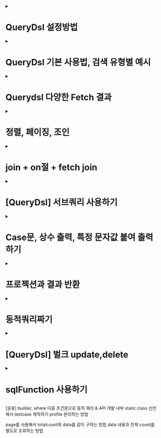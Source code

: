 <details>

<summary> <h1>QueryDsl 설정방법 </h1> </summary>
  
> `QueryDsl`은 기존 dependency들을 추가하는 경우와 다르게 설정파일들을 조금 손봐줘야한다.
> 최신 스프링5 버전에서 사용하기 위해 설정하지 않으면
> `Unable to load class 'com.mysema.codegen.model.Type'` compileQuerydsl 에러가 난다.
  
  
1. plugin 추가
2. 라이브러리 추가
3. 각종 dir, config   
  
```properties
  
  
**************************************************************
buildscript {
	ext {
		queryDslVersion = "5.0.0"
	}
}
***************************************************************
  
  
plugins {
	id 'org.springframework.boot' version '2.6.4'
	id 'io.spring.dependency-management' version '1.0.11.RELEASE'
  
  1. plugin 추가
	**************************************************************
	id 'com.ewerk.gradle.plugins.querydsl' version '1.0.10'
  **************************************************************

	id 'java'
}

group = 'study '
version = '0.0.1-SNAPSHOT'
sourceCompatibility = '11'

configurations {
	compileOnly {
		extendsFrom annotationProcessor
	}
}

repositories {
	mavenCentral()
}

dependencies {
	implementation 'org.springframework.boot:spring-boot-starter-data-jpa'
	implementation 'org.springframework.boot:spring-boot-starter-web'
	implementation 'com.github.gavlyukovskiy:p6spy-spring-boot-starter:1.5.7'
	compileOnly 'org.projectlombok:lombok'

  
  2.라이브러리 추가
	**************************************************************
	implementation "com.querydsl:querydsl-jpa:${queryDslVersion}"
	implementation "com.querydsl:querydsl-apt:${queryDslVersion}"
  **************************************************************

	runtimeOnly 'com.h2database:h2'
	developmentOnly 'org.springframework.boot:spring-boot-devtools'
	annotationProcessor 'org.projectlombok:lombok'
	testImplementation 'org.springframework.boot:spring-boot-starter-test'
}

tasks.named('test') {
	useJUnitPlatform()
}


 3. 각종 dir, config 
**************************************************************
def querydslDir = "$buildDir/generated/querydsl"

querydsl {
	jpa = true
	querydslSourcesDir = querydslDir
}
sourceSets {
	main.java.srcDir querydslDir
}
compileQuerydsl{
	options.annotationProcessorPath = configurations.querydsl
}
configurations {
	compileOnly {
		extendsFrom annotationProcessor
	}
	querydsl.extendsFrom compileClasspath
}
**************************************************************
  
```  
> compileQuerydsl을 돌리면 3번에 설정해놓은 설정파일대로 해당 경로에 QueryDsl 전용 Entity를 생성해준다.  
  
![image](https://user-images.githubusercontent.com/37995817/156384544-5d6d53b1-271a-4bda-ac8f-38b0048f3ac7.png)
  
> "$buildDir/generated/querydsl"에 생성된 모습
  
  ![image](https://user-images.githubusercontent.com/37995817/156384811-46c66359-0916-49db-8943-94ee27b44cea.png)


>> 터미널에서 명령어로도 가능

```linux
  
./gradlew clean

./gradlew compileQuerydsl

```
  
### QueryDsl 잘 적용됐는지 Test하기  

1. 간단하게 Hello Entity 생성
2. QuerydslCompile시에 생긴 QHello 확인
3. query 실행을 위임할 `Querydsl`의 `JPAQueryFactory` 객체로 쿼리 호출

  
  
```java
//1. 간단하게 Hello Entity 생성
  
package study.querydsl.entity;

import lombok.Getter;
import lombok.Setter;

import javax.persistence.Entity;
import javax.persistence.GeneratedValue;
import javax.persistence.Id;

@Entity
@Getter @Setter
public class Hello {

    @GeneratedValue @Id
    private Long id;

}
```
  
```java
//test코드 작성  
  
@SpringBootTest
@Transactional
class QuerydslApplicationTests {

	@Autowired
	EntityManager em;

	@Test
	void contextLoads() {
		Hello hello = new Hello();
		em.persist(hello);

		JPAQueryFactory query = new JPAQueryFactory(em);
		QHello qHello = QHello.hello;

		//쿼리와 관련된 것은 compileQuerydls을 돌려 만든
		//qEntity를 사용해야 한다.
		Hello result = query.selectFrom(qHello)
				.fetchOne();

		assertThat(result).isEqualTo(hello);
		assertThat(result.getId()).isEqualTo(hello.getId());
	}

}


```  
  
  
  
  
</details>

<details>

<summary> <h1>QueryDsl 기본 사용법, 검색 유형별 예시 </h1> </summary>

### JPAQueryFactory(EntityManager)로 query를 만든다.

> 기존 JPQL로 제작할 때,

```java
@Test
    public void startJPQL() throws Exception {
        //member1을 찾아라
        Member findByJPQL = em.createQuery("select m from Member m where m.username = :username", Member.class)
                .setParameter("username", "member1")
                .getSingleResult();
        assertThat(findByJPQL.getUsername()).isEqualTo("member1");
    }
```

> QueryDsl을 도입하게 되면?
>> java로 쿼리를 실행시킬 수 있어, Runtime때 오류를 파악할 수 있었던
>> JPQL과는 다르게 Runtime시에 오류를 잡아낼 수 있다. (오타라던지)
>> 또한 파라미터 바인딩도 자동으로 해준다.
 
```java
@Test
    public void startQuerydsl() throws Exception {
        //member1을 찾아라
        Member findMember = queryFactory
                .select(member)
                .from(member)
                .where(member.username.eq("member1"))
                .fetchOne();

        assertThat(findMember.getUsername()).isEqualTo("member1");
    }
```

> 기본적으로 제공되는 메서드는 거의 SQL기능과 동일하다.

```java
member.username.eq("member1") // username = 'member1'
member.username.ne("member1") //username != 'member1'
member.username.eq("member1").not() // username != 'member1'
member.username.isNotNull() //이름이 is not null
member.age.in(10, 20) // age in (10,20)
member.age.notIn(10, 20) // age not in (10, 20)
member.age.between(10,30) //between 10, 30
member.age.goe(30) // age >= 30
member.age.gt(30) // age > 30
member.age.loe(30) // age <= 30
member.age.lt(30) // age < 30
member.username.like("member%") //like 검색
member.username.contains("member") // like ‘%member%’ 검색
member.username.startsWith("member") //like ‘member%’ 검색

```
### 검색 유형

> `chain and 조건`

```java
//chain and 조건
    @Test
    public void search() throws Exception {
        Member findMember = queryFactory.selectFrom(member)
                .where(member.username.eq("member1")
                        .and(member.age.eq(10)))
                .fetchOne();
        
        assertThat(findMember.getUsername()).isEqualTo("member1");
    }
```

> `, and 조건`

```java
//, and 조건
    @Test
    public void searchAndParam() throws Exception {
        Member findMember = queryFactory.selectFrom(member)
                .where(member.username.eq("member1"),
                        member.age.eq(10)
                ).fetchOne();
        assertThat(findMember.getUsername()).isEqualTo("member1");
    }
```

> `(e1 or e2) and e3`

```java
// 구현 : e1.or(e2).and(e3))
    // 실 동작 쿼리 : (e1 or e2) and e3
    @Test
    public void searchTest1() throws Exception {
        Member findMember = queryFactory.selectFrom(member)
                .where((member.username.eq("member1").or(member.age.eq(10)))
                        ,member.age.goe(10)
                ).fetchOne();
        assertThat(findMember.getUsername()).isEqualTo("member1");
        
        /* select member1
        from Member member1
        where (member1.username = 'member1'1 or member1.age = 102) and member1.age >= 103 */
    }
```

> `(e1 or e2) and (e3 or e4)`

```java
// 구현 : e1.or(e2).and(e3.or(e4)))
    // 실 동작 쿼리 : (e1 or e2) and (e3 or e4)
    @Test
    public void searchTest2() throws Exception {
        Member findMember = queryFactory.selectFrom(member)
                .where(member.username.eq("member1").or(member.age.eq(10)).and(member.age.goe(10).or(member.age.goe(5)))
                ).fetchOne();
        assertThat(findMember.getUsername()).isEqualTo("member1");
        
        /* select member1
        from Member member1
        where (member1.username = ?1 or member1.age = ?2) and (member1.age >= ?3 or member1.age >= ?4) */
    }
```

> `(e1 and e2) or (e3 and e4)`
>> ✨ 유의사항
>> SQL에서 and가 상위 (먼저 실행) 명령이라 나가는 쿼리는 `e1 and e2 or e3 and e4`
>> But, 실 동작은 `(e1 and e2) or (e3 and e4)` 이렇게 된다.
```java
// 구현 : e1.and(e2).or(e3.and(a4))
// 실 동작 쿼리 : e1 and e2 or e3 and e4
    @Test
    public void searchTest3() throws Exception {
        JPAQuery<Member> member1 = queryFactory.selectFrom(member)
                .where(member.username.eq("member1").and(member.age.eq(10)).or(member.age.goe(10).and(member.age.goe(5)))
                ).fetchAll();
        Member findMember = member1.fetchFirst();
        assertThat(findMember.getUsername()).isEqualTo("member1");
        
        /* select member1
        from Member member1 fetch all properties
        where member1.username = 'member1'1 and member1.age = 102 or member1.age >= 103 and member1.age >= 54  */
        
    }
```


</details>

<details>

<summary> <h1>Querydsl 다양한 Fetch 결과 </h1> </summary>
  
```java

  @Test
    public void resultFetch() throws Exception {
       
        //fetch
        List<Member> fetch = queryFactory
                .selectFrom(member)
                .fetch();
        
        //fetchOne
        queryFactory
                .selectFrom(member)
                .fetchOne();

        //fetchFirst
        queryFactory
                .selectFrom(member)
                .fetchFirst();

        //fetchResult 페이징,count 포함
        QueryResults<Member> pagingResult = queryFactory
                .selectFrom(member).limit(5).offset(0)
                .fetchResults();

        pagingResult.getTotal();
        List<Member> data = pagingResult.getResults();
        long limit = pagingResult.getLimit();
        long offset = pagingResult.getOffset();

        for (Member m : data) {
            System.out.println("============Member : " + m);
        }
        //Paging처럼 count 쿼리까지 나간다.
        /* select count(member1)
        from Member member1 */
        /* select member1
        from Member member1 */

          
        //fetchCount count만 가져오기
        long couint = queryFactory
                .selectFrom(member)
                .fetchCount();
    }

```
  
</details>

<details>

<summary> <h1>정렬, 페이징, 조인 </h1> </summary>
  
### QueryDsl 정렬 예시

```java
/**
* 회원 정렬
* 1. 회원 나이 내림차순(desc)
* 2. 회원 이름 올림차순(asc)
* 단 2에서 회원 이름이 없으면 마지막에 출력(nulls last) 대박
*/
@Test
public void sort() throws Exception {
        List<Member> result = queryFactory.selectFrom(member)
        .where(member.age.eq(100))
        .orderBy(member.age.desc(), member.username.asc().nullsLast())
        .fetch();
        //나이가 100살의 멤버중, 나이로 내림차순, 이름으로 올림차순인데 null이 마지막으로 뽑기
        //null을 먼저 뽑는 것도 있다. nullsFirst()
        /*
        select member1
        from Member member1
        where member1.age = 1001
        order by member1.age desc, member1.username asc nulls last
         */
    }

```



### QueryDsl 페이징 예시

```java
 @Test
    public void paging() throws Exception {
        //방법 1 그냥 fetch()하여 결과 리스트만 가져오기
        List<Member> fetch = queryFactory
                .selectFrom(member)
                .orderBy(member.username.desc())
                .offset(1)//1개 넘겨서
                .limit(2)//2개 들고오는데
                .fetch();

        //방법 2 count + 결과 조회해주는 fetchResult로 실행.
        QueryResults<Member> fetchResults = queryFactory
                .selectFrom(member)
                .orderBy(member.username.desc())
                .offset(1)//1개 넘겨서
                .limit(2)//2개 들고오는데
                .fetchResults();

    }

```

> 💥 fetchResult는 counting 쿼리에도 fetch와 똑같은 조건을 가져오기 때문에
> 실무에서는 count 따로, fetch 따로 해준다.



### 특정 값으로 select 시

> Dto를 사용하지 않으면 Tuple이라는 queryDsl이 제공해주는 객체로 담게 된다.

```java

    @Test
    public void aggregation() throws Exception {
        //원하는 정보를 꺼내고 싶을 때는 QueryDsl의 Tuple로 꺼낸다.
        List<Tuple> result = queryFactory
                .select(
                        member.count(),
                        member.age.sum(),
                        member.age.avg(),
                        member.age.max(),
                        member.age.min()
                )
                .from(member)
                .fetch();

        Tuple tuple = result.get(0);

        System.out.println(tuple.get(member.count()));
        System.out.println(tuple.get(member.age.sum()));
        System.out.println(tuple.get(member.age.avg()));
        System.out.println(tuple.get(member.age.max()));
        System.out.println(tuple.get(member.age.min()));

        /* select count(member1)
        , sum(member1.age)
        , avg(member1.age)
        , max(member1.age)
        , min(member1.age)
        from Member member1 */

        //data 타입이 여러개로 들어올 때는 Tuple을 쓰면 된다. 실무에서 잘 쓰지는 않고 Dto를 사용하지만 참고
    }
```

### 기본 join과 groupBy, Having 
  
```java

/**
     * 팀의 이름과 각 팀의 평균 연령을 구해라.
     */
    @Test
    public void groupBy() throws Exception {
        List<Tuple> result = queryFactory
                .select(team.name, member.age.avg())
                .from(member)
                .join(member.team, team)
                .groupBy(team.name)
                .having(team.name.ne("team3"))
                .fetch();

        Tuple teamA = result.get(0);
        Tuple teamB = result.get(1);

        System.out.println(teamA.get(team.name));
        System.out.println(teamA.get(member.age.avg()));
        System.out.println(teamB.get(team.name));
        System.out.println(teamB.get(member.age.avg()));

        /* select team.name, avg(member1.age)
        from Member member1
        inner join member1.team as team
        group by team.name
        having team.name <> 'team3'1 */

    }
```

</details>

<details>

<summary> <h1> join + on절 + fetch join </h1> </summary>

### 기본적인 상관관계 Entity Join

> 기본적인 queryDsl 객체를 사용한 join 사용법<br>
>> public <P> Q leftJoin(EntityPath<P> target, Path<P> alias)<br> 
>> join을 걸고싶은 Entity의 연관관계 대상과 alias를 적어준다. (물론 QueryDsl의 Q객체들) 
>> member.team처럼 내부 선언 연관관계 대상을 join에 적어주면 알아서 Team Table에서 outerJoin한다.


```java
/**
     *
     * Team A에 속한 모든 회원을 leftjoin하는 방법.
     */
    @Test
    public void join() throws Exception {
        List<Member> result = queryFactory
                .selectFrom(member)
                .leftJoin(member.team, team) 
                .where(team.name.eq("teamA"))
                .fetch();

        assertThat(result)
                .extracting("username")
                .containsExactly("member1", "member2");

          /* select
            member1
        from
            Member member1
        left join
            member1.team as team
        where
            team.name = ?1 */
        
        /*
          실 작동 쿼리
          
           select
            member0_.user_id as user_id1_0_,
            member0_.age as age2_0_,
            member0_.team_id as team_id4_0_,
            member0_.username as username3_0_ 
        from
            member member0_ 
        left outer join
            team team1_ 
                on member0_.team_id=team1_.team_id 
        where
            team1_.name=?      
                
                
         */
        
    }
```

### 상관관계 없는 Entity끼리 Join

#### 방법 1. thetajoin
#### 방법 2. on절 이용해 조건걸기

1. thetajoin

> 위의 예시처럼 Member - Team 의 N대1 , Member에 선언된 team처럼 연관관계가 없어도 join이 가능하다.<br>
>> 연관관계가 없는 entity끼리 join을 하는 것을  `thetajoin`이라고 한다.
>> 그냥 from절에 나열해주면 된다.

```java
/**
 * 회원의 이름이 팀 이름과 같은 회원 조회
 */
@Test
public void theta_join() throws Exception {
        em.persist(new Member("teamA"));
        em.persist(new Member("teamB"));

        List<Member> result = queryFactory
        .select(member)
        .from(member, team)
        .where(member.username.eq(team.name))
        .fetch();

        assertThat(result)
        .extracting("username")
        .containsExactly("teamA", "teamB");
        
        /*
        select
            member0_.user_id as user_id1_0_,
            member0_.age as age2_0_,
            member0_.team_id as team_id4_0_,
            member0_.username as username3_0_ 
        from
            member member0_ cross 
        join
            team team1_ 
        where
            member0_.username=team1_.name
         */
}

```
### CrossJoin의 문제점과 해결
> Cross Join이란
>> 💥 모든 회원을 가져오고 모든 팀을 가져와서 다 join (`Cross Join : 집합에서 나올 수 있는 모든 경우`), 이후 where 에서 필터링 한다.<br>
>> ` from member member0_ cross` 에서 알 수 있듯이 Cross join을 실시했다. 
>> (db에서 자동으로 최적화를 진행하지만 당연히 일반 join보다 성능이 좋지 않다.)
> 원인
>> 별도의 join 없이 from에서 선언한 Table을 where에서 사용한 `암묵적 조인` 은 `Hibernate`가 `CrossJoin`을 하는 경향이 있다. 
> 해결책
>> 명시적 Join으로 수정하면 된다.

> 💥 `thetaJoin`은 outer 조인이 불가능하다. -> 최근에는 on을 사용하여 outer Join도 가능하게 추가되었다.

2.on절 이용해 조건 걸기

> On절 사용법<br>
1. 연관관계 없는 Entity 외부 조인 (일명 막조인)
2. join 대상 필터링

> 1. 연관관계 없는 Entity 외부 조인 (일명 막조인)
>> 흔히 말하는 막Join이다. 연관관계가 없는 두 Entity를 Join하는 방식이기 때문에,<br>
>> 연관관계 객체를 넣어주지 않으면 ex).leftJoin(member.team)이 아닌,<br>  
>> leftJoin(team) id값으로 매칭을 해주는 기존 연관관계 join과 다르게, 순수 on절의 조건으로 매칭을 시킨다. <br>
>> 해당 예시에서는 on(member.username.eq(team.name)) => MemberEntity, TeamEntity 조인하고 memberUsername으로 거른다.<br>
> 
>> 💥 주의, 막조인이기 때문에 join에 연관관계 Entity가 아니라 단독으로 들어간다.<br>
>>  일반조인 : `leftJoin(member.team,team)`
>>  on 조인 (막조인) : `.join(team).on(member.username.eq(team.name))`

```java
    /*
     * 회원의 이름이 팀 이름과 같은 대상 찾기
     */
    @Test
public void join_on_no_relation() throws Exception {
    em.persist(new Member("teamA"));
    em.persist(new Member("teamB"));

        List<Tuple> result
                = queryFactory
                .select(member, team)
                .from(member)
                .join(team).on(member.username.eq(team.name))
                .fetch();

        for (Tuple tuple : result) {
            System.out.println(tuple);
        }
        /*
       select
            member0_.user_id as user_id1_0_0_,
            team1_.team_id as team_id1_1_1_,
            member0_.age as age2_0_0_,
            member0_.team_id as team_id4_0_0_,
            member0_.username as username3_0_0_,
            team1_.name as name2_1_1_
        from
            member member0_
        inner join
            team team1_
                on (
                    member0_.username=team1_.name
                )
         */

        /*
        결과

        [Member(id=10, username=teamA, age=0), Team(id=1, name=teamA)]
        [Member(id=11, username=teamB, age=0), Team(id=2, name=teamB)]
         */

}

```

> 2.join 대상 필터링

```java
/**
     * ex ) 회원과 팀을 조인하면서, 팀 이름이 'teamA'인 팀만 조인, 회원은 모두 조회
     * JPQL : select m, t from Member m left join m.team t on t.name = 'teamA'
     */
    @Test
    public void joinOnFiltering() throws Exception {
        List<Tuple> teamA = queryFactory
                .select(member, team)
                .from(member)
                .leftJoin(member.team, team).on(team.name.eq("teamA"))
                .fetch();

        **innerJoin 할거면 그냥 where절을 쓰는게 낫다.**

        List<Tuple> result2 = queryFactory
                .select(member, team)
                .from(member)
                .join(member.team, team)
                .where(team.name.eq("teamA"))
                .fetch();


        /*
        select
            member0_.user_id as user_id1_0_0_,
            team1_.team_id as team_id1_1_1_,
            member0_.age as age2_0_0_,
            member0_.team_id as team_id4_0_0_,
            member0_.username as username3_0_0_,
            team1_.name as name2_1_1_
        from
            member member0_
        left outer join
            team team1_
            
               join 후 on절의 조건에 추가되는 모습. 걸러진다.
               ************************
                on member0_.team_id=team1_.team_id
                and (
                    team1_.name=?
                )
                **********************
         */
    }

```


### Fetch Join

> fetchJoin 미사용시

>> @PersistenceUnit <br>
>> EntityManagerFactory emf;
>
>> 이 어노테이션은 PersistenceUnitUtil을 가져와 Entity의 변수가 Loading이 되었는지 아닌지 check할 수 있다.
>> boolean loaded = emf.getPersistenceUnitUtil().isLoaded(result.getTeam());



```java

    @PersistenceUnit
    EntityManagerFactory emf;

    @Test
    public void fetchJoinNo() throws Exception {
        em.flush();
        em.clear();

        Member result = queryFactory
                .selectFrom(member)
                .where(member.username.eq("member1"))
                .fetchOne();
        //LAZY LOADING이기 때문에, team은 조회가 안된다.
        //PersistenceUnitUtil로 객체인지 Proxy인지 구별할 수 있다. 주로 테스트에서 많이 쓰임
        boolean loaded = emf.getPersistenceUnitUtil().isLoaded(result.getTeam());
        assertThat(loaded).as("페치조인 미적용으로 TEAM LAZYLOADING PROXY객체임").isFalse();
    }
```

> fetchJoin 사용시
>
>> 기존 join처럼 쓰는데, 뒤에 .fetchJoin을 붙이면 한번에 가져오게 된다.
>> .join(member.team, team).fetchJoin()

```java
    @Test
    public void fetchJoinYes() throws Exception {
        em.flush();
        em.clear();

        Member result = queryFactory
                .selectFrom(member)
                .join(member.team, team).fetchJoin()
                .where(member.username.eq("member1"))
                .fetchOne();
        
        boolean loaded = emf.getPersistenceUnitUtil().isLoaded(result.getTeam());
        assertThat(loaded).as("페치조인 미적용으로 TEAM LAZYLOADING PROXY객체임").isTrue();
        
        /*
            select
        member1 
    from
        Member member1   
    inner join
        fetch member1.team as team 
    where
        member1.username = ?1  
        */
        /*
        select
        member0_.user_id as user_id1_0_0_,
                team1_.team_id as team_id1_1_1_,
        member0_.age as age2_0_0_,
                member0_.team_id as team_id4_0_0_,
        member0_.username as username3_0_0_,
                team1_.name as name2_1_1_
        from
        member member0_
        inner join
        team team1_
        on member0_.team_id=team1_.team_id
        where
        member0_.username=?
        
         */
    }


```



</details>





<details>

<summary> <h1>[QueryDsl] 서브쿼리 사용하기 </h1> </summary>

### 앞서서, 서브쿼리 사용시 생각해야할 점

> 현재 from절에서 서브쿼리가 불가능하다.
>
> `원인`
>> JPA JPQL에서 from 절의 서브쿼리를 지원하지 않기 때문에, JPQL 기반의 QueryDsl도 지원되지 않는다.<br>
>
>> 하이버네이트 구현체를 사용하면(`JPAExpressions`) select절의 서비 쿼리는 지원한다.
>
> from절의 서브쿼리 해결 방안 3가지로는
>> 1. 서브쿼리를 join으로 변경 시도
>
> > 2. app에서 쿼리를 분리해서 2번 실행하여 거름
>
> > 3. nativeSQL을 사용하기
>
> 💢그러나 from절에서 서브쿼리를 사용하는 많은 이유 두 가지는
>> 1. 화면에 완전 Fit하게 가져오기 위해
>
>> 2. 성능상의 이유로 단 한번의 query만 날려 가져오게 하기 위해
>
> 정도로 구분할 수 있는데, 과연 `DB에서 순수하게 Data를 가져오는 역할을 시켜서 재사용성을 높히는 설계 `와, <br>
> `걸러내는 로직을 Server에서 한다` 를 포기할 만한 가치가 있는가 생각해보자. <br>
>
> 또한, from 서브쿼리로 하나에 1000줄 짤거, sql을 두 세번 날리면 각각 100줄정도로 나눌 수 있는데<br>
> 그렇게까지 쿼리 한두번이 아쉬울 정도의 고성능을 요구하려면 이미 cache나 다른 조치를 취해야 하는게 맞다.


### JPAExpressions를 사용해 서브쿼리 제작하기

1. where절에 서브쿼리
> 예시 1. where 절 innerjoin으로 나이 가장 많은 회원 조회하기
>> 💫주의사항 : 서브쿼리용 Entity는 alias가 달라야하기 때문에 따로 QMember 생성해준다.
>> JPAExpressions를 static import로 빼면 코드가 더 간결해진다.

```java
 @Test
    public void subQuery() throws Exception {
        *****
        //Member InnerJoin을 위해 alias를 새로 선언해서 QMember 생성해주는 모습
        *****
        QMember subMember = new QMember("subMember");
        List<Member> result = queryFactory
                .selectFrom(member)
                .where(member.age.eq(
                        JPAExpressions
                                .select(subMember.age.max())
                                .from(subMember)
                )).fetch();

        assertThat(result).extracting("age");
    
          /* select
        member1 
    from
        Member member1 
    where
        member1.age = (
            select
                max(subMember.age) 
            from
                Member subMember
        ) */ 
        
        /*select
        member0_.user_id as user_id1_0_,
                member0_.age as age2_0_,
        member0_.team_id as team_id4_0_,
                member0_.username as username3_0_
        from
        member member0_
        where
        member0_.age=(
                select
        max(member1_.age)
        from
        member member1_
            )*/
    }

```

> 예시 2. 나이 평균이상 멤버만 구하기

```java
 @Test
    public void subQuery_avg() throws Exception{
        //서브쿼리용 Entity는 alias가 달라야하기 때문에 따로 QMember 생성해준다.
        QMember subMember=new QMember("subMember");
        List<Member> result=queryFactory
        .selectFrom(member)
        .where(member.age.goe(
        JPAExpressions
        .select(subMember.age.avg())
        .from(subMember)
        )).fetch();
        }
```

> 예시 3. 💫유용한 서브쿼리로 & in으로 조회

```java
@Test
    public void subQuery_in() throws Exception {
        //서브쿼리용 Entity는 alias가 달라야하기 때문에 따로 QMember 생성해준다.
        QMember subMember = new QMember("subMember");
        List<Member> result = queryFactory
                .selectFrom(member)
                .where(member.age.in(
                        JPAExpressions
                                .select(subMember.age)
                                .from(subMember)
                                .where(subMember.age.gt(10))
                )).fetch();

        assertThat(result).extracting("age");
 /* select
        member1
    from
        Member member1
    where
        member1.age in (
            select
                subMember.age
            from
                Member subMember
            where
                subMember.age > ?1
        ) */
        /*select
        member0_.user_id as user_id1_0_,
                member0_.age as age2_0_,
        member0_.team_id as team_id4_0_,
                member0_.username as username3_0_
        from
        member member0_
        where
        member0_.age in (
                select
        member1_.age
                from
        member member1_
        where
        member1_.age>?
            )*/
    }


```

2.select에 서브쿼리

> 간단 예시 : 유저 이름과 평균 나이 함께 출력하기

```java
@Test
    public void subQuery_select() throws Exception {
        QMember subMember = new QMember("subMember");
        List<Tuple> result = queryFactory
                .select(member.username,
                        JPAExpressions
                                .select(subMember.age.avg())
                                .from(subMember))
                .from(member)
                .fetch();

        for (Tuple tuple : result) {
            System.out.println(tuple);
        }

         /* select
        member1.username,
        (select
            avg(subMember.age)
        from
            Member subMember)
    from
        Member member1 */
        /*select
        member0_.username as col_0_0_,
                (select
        avg(cast(member1_.age as double))
        from
        member member1_) as col_1_0_
        from
        member member0_*/
    }
```


</details>










<details>

<summary> <h1> Case문, 상수 출력, 특정 문자값 붙여 출력하기 </h1> </summary>

### QueryDsl Case문 예제

쿼리를 사용할 때, 경우에 따라 다른 값으로 치환을 Data에서 바로 할 경우가 있다. <br> 
주로 화면에 Fit하게 가져올 때 사용할 것 같은데 <br>
DB는 그냥 퍼올려서 Stream으로 Dto생성해서 처리하는것보다 좋을지는 역시나 고민해봐야할 문제
---
### `기본 CASE문`, `caseBuilder CASE문`

> 간단한 Case문
> 
> > 그냥 when(경우).then(치환글) 만 사용하면 된다.<br> 
> > 말 그대로 간단한 경우

```java
 @Test
    public void basicCase() throws Exception {
        List<String> result = queryFactory
                .select(member.age
                        .when(10).then("열살")
                        .when(20).then("스무살")
                        .otherwise("기타"))
                .from(member)
                .fetch();

        for (String s : result) {
            System.out.println(s);
        }
    }
```


> 복잡한 Case문
>> 복잡하다는 의미는 when(조건) 절에 조건들이 까다롭다는 의미이다.
>
> > 이럴땐 `package com.querydsl.core.types.dsl` queryDsl이 제공하는 `CaseBuilder` 객체를 사용한다.
> >  참고로 caseBuilder의 when과 그냥 Simple when은 받는 인자가 다르다.
> 
> > `caseBuilder의 when` 
```java
public CaseWhen<A,Q> when(Predicate b) {
            return new CaseWhen<A,Q>(this, b);
        }
```
>> `일반 Simple when`
```java
public CaseWhen<T, Q> when(D when) {
            return when(ConstantImpl.create(when));
        }
```

```java
 @Test
    public void complexCase() throws Exception {
        List<String> result = queryFactory
                .select(new CaseBuilder()
                        .when(member.age.between(0, 20)).then("0~20살")
                        .when(member.age.between(21, 30)).then("21~30살")
                        .otherwise("기타")
                ).from(member)
                .fetch();
        for (String s : result) {
            System.out.println(s);
        }
    }
```


### 특정 상수와 문자열 연결하여 출력하기

> 그냥 끝에 특정 상수값 함께 출력하는 법
> > QueryDsl의 Expressions.constant를 사용한다.

```java
 @Test
    public void constant() throws Exception {
        List<Tuple> result = queryFactory
                .select(member.username, Expressions.constant("A"))
                .from(member)
                .fetch();

        for (Tuple tuple : result) {
            System.out.println(tuple);
        }
    }
```
> 문자열 연결하여 출력하는 법
>> concat을 통해 문자열 연결하는데, 해당 변수가 String이 아닐 경우 `stringValue()`를 붙여준다.
>
> > 💥 `stringValue()`는 enum 타입들도 변환할 때 사용해준다.


```java
        @Test
        public void concat() throws Exception {
            //username_age로 붙여 쓰기
            List<String> result = queryFactory
                    .select(member.username.concat("_").concat(member.age.stringValue()))//stringValue() enum타입들도 변환시에 유용하다.
                    .from(member)
                    .where(member.username.eq("member1"))
                    .fetch();

            for (String s : result) {
                System.out.println(s);
            }
        }
```

  
</details>



<details>

<summary> <h1> 프로젝션과 결과 반환 </h1> </summary>

### 프로젝션
select 절에 뭘 가져올지 대상을 지정하는 것

1. 대상이 1개일 때
-> 명확하게 타입 지정하여 반환
2. 대상이 둘 이상일 떄
-> Dto나 튜플로 반환

> 대상이 1개일 때

```java
 @Test
        public void oneProjection() throws Exception {
            //userName을 String으로 받는 모습
            List<String> result = queryFactory
                    .select(member.username)
                    .from(member)
                    .fetch();
            
        }
        //member 객체 하나만 받는것도 원프로젝션이라 한다.
        List<Member> result2 = queryFactory
        .select(member)
        .from(member)
        .fetch();
        
```
---

> 대상이 2개 이상일 때
>> 튜플인 경우
>
> > 💥Tuple의 경우 `package com.querydsl.core` 즉 QueryDsl에 종속되어 있어서<br>
> > `Repository` 영역을 벗어나서 사용되는 것은 지양해야한다.<br>
> > (business 영역에서 queryDsl을 쓰는지 아닌지 관심 없어야 한다)<br>
> > Dto로 수정해서 보내는게 낫다.

```java
@Test
    public void tupleProjection() throws Exception {
        List<Tuple> result1 = queryFactory
                .select(member.username, member.age)
                .from(member)
                .fetch();

        //튜플 출력 방법
        for (Tuple tuple : result1) {
            String username = tuple.get(member.username);
            Integer age = tuple.get(member.age);
        }
    }
```

### 💥핵심 ! DTO로 조회
>> QueryDsl 사용시 실무에서 많이 쓰이는 방법이다.

1.JPA로 JPQL로 짜기
```java
   @Test
public void findDtoByJPQL() throws Exception {
        List<MemberDto> resultList = em.createQuery("select new study.querydsl.dto.MemberDto(m.username, m.age) from Member m", MemberDto.class)
        .getResultList();
```

>> 단점
>>> new 명령어가 DTO 경로까지 적어줘야 해서 번잡스럽다. 이 생성자 방식만 지원된다.

> QueryDsl로 Dto 받기
1. Setter 접근법 `Projections.bean`
2. 필드 직접 접근법 `Projections.fields`
3. 생성자 사용법 `Projections.constructor`

#### 앞서서
`package com.querydsl.core.types의 Projections`을 사용하여 Dto 객체로 Mapping이 쉽게 가능하다.

>> 1.Setter 접근법
>>> 경이롭게 쉬워졌다. Setter가 있고, NoArgsConstructor가 있어야 가능하다.

```java
@Test
    public void findDtoByQueryDsl_Setter() throws Exception {
        List<MemberDto> result = queryFactory
        *****************************************************************************
        //Projections.bean 사용
                .select(Projections.bean(MemberDto.class, member.username, member.age))
        *****************************************************************************
                .from(member)
                .fetch();
        for (MemberDto memberDto : result) {
            System.out.println(memberDto);
        }
    }
```

>> 2.필드 직접 접근법
>>> Setter 대신 Field에 직접 꽂아 넣어주는 방식으로, Setter가 없어도 동작한다.

```java
@Test
    public void findDtoByQueryDsl_Field() throws Exception {
        List<MemberDto> result = queryFactory
        *****************************************************************************
        //Projections.fields 사용
                .select(Projections.fields(MemberDto.class, member.username, member.age))
        *****************************************************************************
                .from(member)
                .fetch();
        for (MemberDto memberDto : result) {
            System.out.println(memberDto);
        }
    }
```

>> 3.생성자 사용법
>>> 생성자를 통해서 만드는데, 인자 순서를 잘 지켜줘야 한다.
> 
>>> 생성자

```java
@Data
@NoArgsConstructor
public class MemberDto {

    private String username;
    private int age;

    public MemberDto(String username, int age) {
        this.username = username;
        this.age = age;
    }
}
```

```java
  @Test
    public void findDtoByQueryDsl_Constructor() throws Exception {
        List<MemberDto> result = queryFactory
        *****************************************************************************
        //Projections.constructor 사용
                .select(Projections.constructor(MemberDto.class, member.username, member.age))
        *****************************************************************************
                .from(member)
                .fetch();
        for (MemberDto memberDto : result) {
            System.out.println(memberDto);
        }
    }
```
---

### 응용

> 자유롭게 Dto를 만들어서 Field로 Dto에 Fit하게 맞추는 방법 (`as`,`ExpressionsUtils.as`와 서브쿼리를 사용해서)

앞서서 Field를 이용해 Dto에 맞추는 방법을 알아봤다. 기본적으로 사용하게 되면 
넣으려는 Entity의 멤버변수명과 Dto의 Field명이 동일하게 유지되어야 한다.

> Member Entity의 username, age와 MemberDto의 username, age가 동일하여
> 앞서 수행했던  .select(Projections.fields(MemberDto.class, member.username, member.age)) 매핑이 성공된 이유

```java
@Entity
public class Member {

    @GeneratedValue
    @Id
    @Column(name = "user_id")
    private Long id;
    private String username;

    private int age;
}

@Data
@NoArgsConstructor
public class MemberDto {

    private String username;
    private int age;

    public MemberDto(String username, int age) {
        this.username = username;
        this.age = age;
    }
}

//Member.username == MemberDto.username, Member.age == MemberDto.age가 동일하다.
```

> Fit하고 싶은 Dto의 Field Name이 Entity의 것과 다르다면?

Test를 위해 UserDto로 Field 이름을 바꿔서 진행해본다.

```java
@Data
@NoArgsConstructor
public class UserDto {
    private String name; //Member.username != UserDto.name
    private int age;
}

```
> 그냥 Projectiosn.fields로 UserDto.class를 받아 member.username을 넣어주면,<br>
> 
> Compile 때 오류는 나지 않지만 결과값을 인식을 못해 null로 넣어준다.

```java
 @Test
    public void findDtoByQueryDsl_Field2() throws Exception{
        List<UserDto> result=queryFactory
        .select(Projections.fields(UserDto.class,member.username,member.age))
        .from(member)
        .fetch();

        for(UserDto userDto:result){
        System.out.println(userDto);
        }
        /*
        UserDto에는 username이란 Field가 없어서 null로 들어간다 (인식 불가)
        UserDto(name=null, age=10)
        UserDto(name=null, age=20)
        UserDto(name=null, age=30)
        UserDto(name=null, age=40)
         */
        }
```

> 따라서 as로 alias 설정을 해주어야 한다. (member.username -> "name" 으로 as 설정)

```java
 List<UserDto> result2 = queryFactory
        *********************************************************************************
                .select(Projections.fields(UserDto.class, **member.username.as("name")**, member.age))
        **********************************************************************************
                .from(member)
                .fetch();

        for (UserDto userDto : result2) {
            System.out.println(userDto);
        }
        /*
        UserDto(name=member1, age=10)
        UserDto(name=member2, age=20)
        UserDto(name=member3, age=30)
        UserDto(name=member4, age=40)
        잘 들어온 모습
         */
```

> 그럼 이 alias를 이용하면, SubQuery의 결과값도 삽입이 가능한거 아니야? 그렇다.
>
> > ExpressionUtils.as(SubQuery문,alias)를 사용하여 1번째 인자로 SubQuery를, 2번째 인자로 그 alias를 넣어줘서 
> > UserDto를 뽑아내는데 "age"로 alias와 UserDto의 field명을 맞춰주었다. 서브쿼리는 무조건 ExpressionUtils로 감싸야 한다.


```java
 QMember subMember = new QMember("subMember");
        queryFactory
                .select(Projections.fields(UserDto.class, member.username.as("name")
        ********************************************************************************
                                , **ExpressionUtils.as(JPAExpressions
                                        .select(subMember.age.max())
                                        .from(subMember), "age")**
        *********************************************************************************
                        )
                ).from(member)
                .fetch();
```

> 번외로 Constructor로 맞춰줄 때는, 인자 타입만 맞으면 잘 들어가게 된다.

```java
   @Test
    public void findDtoByQueryDsl_Constructor2() throws Exception {
        List<UserDto> result = queryFactory
                .select(Projections.constructor(UserDto.class, member.username, member.age))
                .from(member)
                .fetch();
    }
 // UserDto의 Constructor의 인자 타입과 순서만 맞으면 테스트가 성공한다.
```



### `@QueryProjection` 으로 DtoMapping하기

1. 원하는 Dto의 Constructor에 @QueryProjection을 붙인다.
```java
public class MemberDto {

    private String username;
    private int age;
**********************************************************************
    @QueryProjection
**********************************************************************
    public MemberDto(String username, int age) {
        this.username = username;
        this.age = age;
    }
}
```

2. compileQuerydsl 돌린다.
![img.png](img.png)

3. QMemberDto가 생성된 모습과 우리가 사용할 생성자가 생긴 모습.
![img_1.png](img_1.png)

4. 이후 냅다 그냥 3에서 생성된 생성자로 select 하면 된다.
```java
    @Test
    public void findDtoByQueryDsl_QueryProjection() throws Exception {
        List<MemberDto> fetch = queryFactory
                .select(new QMemberDto(member.username, member.age))
                .from(member)
                .fetch();
    }
```
💥장점은 당연히 complie 시점에 형식 오류를 잡아준다는 것

`Projection.constructor vs @QueryProjection`
* `Projection.constructor`는 Runtime에 오류가 잡힌다.
* `@QueryProjection`는 Complie 시점에 오류가 잡힌다.

**But,** 고민거리는?
#### compile 시점에 Type 체크, 변수 체크 보장이 됨에도 고민되는점은....
* **DTO까지 QFile을 생성해줘야 하는 점** 
* 또한, 설계상 Dto는 Repository, Service 등 여러 구조에서 사용되게 될텐데, 
@QueryProjection을 사용한 Dto가  QueryDsl에 의존적이게 되어서, QueryDsl이 없으면 안되게 되어버린다는 점.

> Dto를 플레인하게 짜고 싶으면 Projection.constructor를 사용하는게 맞다.
>
> 이정도는 허용하고 쉽게 사용하려면 @QueryProjection을 사용하자.



</details>




<details>

<summary> <h1> 동적쿼리짜기 </h1> </summary>

###QueryDsl의 동적 쿼리를 해결하는 방식

기본적으로 쿼리를 동적으로 사용한다는 의미는
`파라미터의 값이 Null이냐 아니냐`에 따라 동적으로 쿼리가 작성이 되는게 목적이다.
ex) 검색조건에서 많이 사용되는 것들`

1.BooleanBuilder 사용하기
2.where절에 다중 파라미터 사용하기

---

### BooleanBuilder 사용

`package com.querydsl.core BooleanBuilder` 사용한다.

> BooleanBuilder는 두개의 생성자를 가지고 있다.
>
> > 최초 선언에 Predicate를 선언할 수 있는데, 생성하면서 null이면 안되는<br>
> > Param들을 미리 선언해주면 된다.


```java
    /**
     * Create an empty BooleanBuilder
     */
    public BooleanBuilder() {  }

    /**
     * Create a BooleanBuilder with the given initial value
     *
     * @param initial initial value
     */
    public BooleanBuilder(Predicate initial) {
        predicate = (Predicate) ExpressionUtils.extract(initial);
    }
```



```java
 @Test
    public void dynamicQuery_BooleanBuilder() throws Exception {
        String usernameParam = "member1";
        Integer ageParam = 10;

       List<Member> result =  searchMember1(usernameParam, ageParam);
       assertThat(result.size()).isEqualTo(1);
    }

    private List<Member> searchMember1(String usernameParam, Integer ageParam) {
     
*******************************************************************************
       //1번. default Builder 생성으로 구현
        BooleanBuilder builder = new BooleanBuilder();
        if(usernameParam != null){
            builder.and(member.username.eq(usernameParam));
        }
        if(ageParam != null){
            builder.and(member.age.eq(ageParam));
        }
*********************************************************************************

*********************************************************************************
        //2번. Builder 초기값 삽입으로 구현 (member.username이 필수값인 경우)
        BooleanBuilder builder = new BooleanBuilder(member.username.eq("member1"));
        if(ageParam != null){
        builder.and(member.age.eq(ageParam));
        }
**********************************************************************************
        
        
        return queryFactory.selectFrom(member)
                .where(builder)
                .fetch();

    }
```
+ 💥builder도 and, or 등 추가 where 연산이 가능하다.

---

### 💫동적쿼리 where 다중 파라미터로 처리하기

앞서서

#### 장점
* Main query를 깔끔하게 유지하고, 명시성이 좋다.
* BooleanExpression을 반환하여 새로운 조건들을 조합해서 사용할 수 있다. ex) 나이가 40이상, 이름 xx는 이벤트 대상자
* 재사용성이 좋다.
---
> where절 안에 들어갈 true,false 값을 param에 따라 메서드로 추출하여 제작한다.
>
* 📀 queryFactory의 where절에서 null이 들어가면 자동으로 skip으로 간주하기 때문에 동적 쿼리가 가능하다.

```java
ex)  return queryFactory
        .selectFrom(member)
        .where(null, ageEq(ageParam))
        .fetch();
```
* 위 상황에서는 age만 같은지 체크함


> 기본 코드

```java
    @Test
    public void dynamicQuery_WhereParam() throws Exception {
        String usernameParam = "member1";
        Integer ageParam = null;

        List<Member> result =  searchMember2(usernameParam, ageParam);
        assertThat(result.size()).isEqualTo(1);
    }
```

```java
    private List<Member> searchMember2(String usernameParam, Integer ageParam) {
        return queryFactory
                .selectFrom(member)
        *******************************************************************************
                .where(usernameEq(usernameParam), ageEq(ageParam)) //where 절에 메서드를 제작해 동작. (Predicate만 받으면 된다)
        *******************************************************************************
                .fetch();
    }
```

#### where Param별 조건 메서드 생성

```java
    private BooleanExpression ageEq(Integer ageParam) {
        return ageParam != null ? member.age.eq(ageParam) : null;
    }

    private BooleanExpression usernameEq(String usernameParam) {
        return usernameParam != null ? member.username.eq(usernameParam) : null;
    }
```
* null은 skip하는 queryFactory의 where 조건절의 특성을 이용해 그냥 null을 리턴한다.

> 이 true,false만 지켜주면 어떤 메서드든 조합하여 만들 수 있다.

```java
  private BooleanExpression allEq(String usernameParam, Integer ageParam){
        return usernameEq(usernameParam).and(ageEq(ageParam));
    }
```

* usernameEq + ageEq를 조합해서 allEq를 만든 모습

```java
    private List<Member> searchMember3(String usernameParam, Integer ageParam) {
        return queryFactory
                .selectFrom(member)
                .where(allEq(usernameParam,ageParam))
                .fetch();
    }
```

* 극한으로 깔끔해졌다.





</details>


<details>

<summary> <h1> [QueryDsl] 벌크 update,delete </h1> </summary>

전체 데이터를 한번에 수정하는 경우를 `벌크` 연산이라고 한다.
종종 전체 데이터를 수정해야 하는 일이 생기는데, 어떻게 QueryDsl에서 벌크연산을 하는지 알아보자.

### 조건부로 특정 값 일괄 Update

```java
    @Test
    public void bulkUpdate() throws Exception {
        //28살 미만은 다 비회원으로 이름을 변경하는 예시


        long updateCnt = queryFactory
                .update(member)
                .set(member.username, "비회원")
                .where(member.age.lt(28))
                .execute();

        
        em.flush();
        em.clear();
        /* update Member member1
            set member1.username = '비회원'1
            where member1.age < 282 */
    }
```

### 조건 부로 숫자 값들 덧셈,뺄셈,곱셈
> 뺄때는 minus 메서드가 없어서 add(-1) 식으로 수행한다.

```java
  
    @Test
    public void bulkAdd() throws Exception {
        //모든 회원의 나이를 1살씩 더하기

        long updateCnt = queryFactory
                .update(member)
                .set(member.age, member.age.multiply(2))
                //.set(member.age, member.age.add(-1))
                //.set(member.age, member.age.add(1))
                .execute();

        em.flush();
        em.clear();

    }
```

### 삭제

```java
    
    @Test
    public void bulkDelete() throws Exception {

        long updateCnt = queryFactory
                .delete(member)
                .where(member.age.eq(18))
                .execute();

        em.flush();
        em.clear();
    }

```

### 주의사항
bulk 연산은 `영속성 context`와 별개로 db에 바로 Update를 하기 때문에,
연산 이후 `영속성 context`와 db값이 차이가 생긴다.
bulk 연산 이후, select를 한다면 db가 아닌, `영속성 Context`에서 가져온다. (항상 우선권은 영속성Context)  
그래서 💥 bulk연산 이후는 꼭 `em.flush(), em.clear()` 를 수행해주자.




</details>


<details>

<summary> <h1> sqlFunction 사용하기</h1> </summary>

보통 일반적인 내장 function들은 기본제공된다.
각 DB에 맞춘 Dialect에 선언된 Function들은 기본 제공되지만, 자기가 DB에 만든 Function은
기본 Dialect를 상속받아 만든 파일을 등록하고, yml같은 파일에 선언해줘야한다.

### H2Dialect에 선언된 기본 기능들

> rtrim, space 등등 다양한 기능들을 제공한다. 
	
![image](https://user-images.githubusercontent.com/37995817/158064880-81ec54ba-84eb-4dd7-ada2-1709cc5bd8aa.png)
![image](https://user-images.githubusercontent.com/37995817/158064888-de9a7724-ce6e-4514-84be-ac5c134a1309.png)


> 기본 사용 기능중 replace 예제
	
```java
 @Test
    public void sqlFunction() throws Exception {
        //username의 memeber를 다 m으로 치환하는 Function
        List<String> result = queryFactory
                .select(
                        Expressions.stringTemplate("function('replace', {0}, {1}, {2})", member.username, "member", "m")
                ).from(member)
                .fetch();

        for (String s : result) {
            System.out.println(s);
        }

        /* select function('replace', member1.username, 'member'1, 'm'2)
from Member member1 */
        /*
        select replace(member0_.username, NULL, ?) as col_0_0_ from member member0_;
         */
    }
```

> 기본적으로 Expressions를 사용하지만, 너무 내장 기본 기능은 이미 구현되어있으므로, 그냥 QObject의 lower()같이 사용할 수 있다.	
	
```java

    @Test
    public void sqlFunction2() throws Exception {
        //username의 memeber를 다 소문자로 변환시키는 Function
        List<Member> result = queryFactory
                .select(member
                ).from(member)
                //.where(member.username.eq(Expressions.stringTemplate("function('lower', {0})", member.username)))
                .where(member.username.eq(member.username.lower()))
                .fetch();

        for (Member s : result) {
            System.out.println(s);
        }

        /* select function('lower', member1.username)
from Member member1 */
        /*
        select lower(member0_.username) as col_0_0_ from member member0_;
         */
    }

```

</details>

[응용] builder, where 다중 조건문으로 동적 쿼리 & API 개발
내부 static class 선언해서 testcase 제작하기
profile 분리하는 방법

page를 사용해서 totalcount와 data를 같이 구하는 방법
data 내용과 전체 count를 별도로 조회하는 방법
